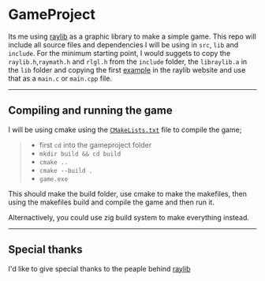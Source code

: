 # GameProject

Its me using [raylib](https://github.com/raysan5/raylib) as a graphic library to make a simple game. This repo will include all source files and dependencies I will be using in `src`, `lib` and `include`. For the minimum starting point, I would suggets to copy the `raylib.h`,`raymath.h` and `rlgl.h` from the `include` folder, the `libraylib.a` in the `lib` folder and copying the first [example](https://www.raylib.com/examples.html) in the raylib website and use that as a `main.c` or `main.cpp` file. 

__________________________________________________________________

## Compiling and running the game

I will be using cmake using the [`CMakeLists.txt`](https://github.com/ItsMoMoHippo/gameProject/blob/main/README.md) file
to compile the game;

> - first `cd` into the gameproject folder
> - `mkdir build && cd build`
> - `cmake ..`
> - `cmake --build .`
> - `game.exe`

This should make the build folder, use cmake to make the makefiles, then using the makefiles build and compile the game and then run it.

Alternactively, you could use zig build system to make everything instead.

__________________________________________________________________

## Special thanks

I'd like to give special thanks to the peaple behind [raylib](https://github.com/raysan5/raylib)
